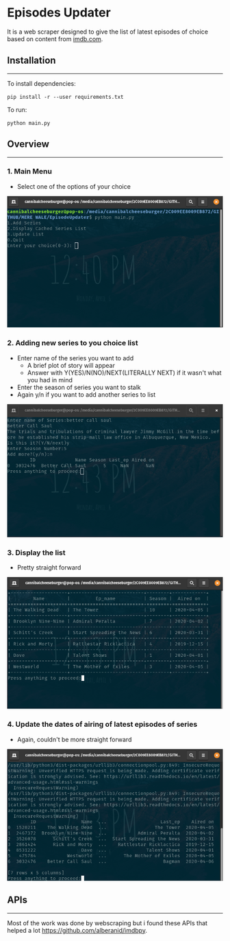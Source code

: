 # Episodes Updater

It is a web scraper designed to give the list of latest episodes of choice based on content from <a href="https://www.imdb.com/">imdb.com</a>.

## Installation
---
To install dependencies:

```
pip install -r --user requirements.txt
```
To run:

```
python main.py
```

##  Overview 
---
### 1. Main Menu
 - Select one of the options of your choice
  <img src="./img/main.png" alt="snippet of main menu">

### 2. Adding new series to you choice list
 - Enter name of the series you want to add
   - A brief plot of story will appear
   - Answer with Y(YES)/N(NO)/NEXT(LITERALLY NEXT) if it wasn't what you had in mind
 - Enter the season of series you want to stalk
 - Again y/n if you want to add another series to list   

<img src="./img/Add.png" alt="snippet of adding entries">

### 3. Display the list 
 - Pretty straight forward

<img src="./img/Display.png" alt="snippet of display screen">

### 4. Update the dates of airing of latest episodes of series
 - Again, couldn't be more straight forward

<img src="./img/Update.png" alt="snippet of update">

## APIs
---
Most of the work was done by webscraping but i found these APIs that helped a lot <a href="https://github.com/alberanid/imdbpy">https://github.com/alberanid/imdbpy</a>.
